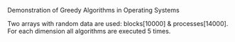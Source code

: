 Demonstration of Greedy Algorithms in Operating Systems

Two arrays with random data are used: blocks[10000] & processes[14000]. 
For each dimension all algorithms are executed 5 times.
